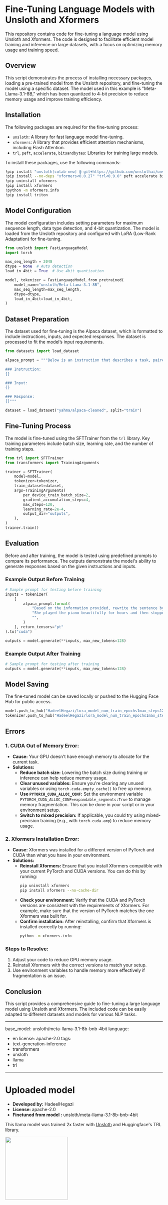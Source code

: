 
# Fine-Tuning Language Models with Unsloth and Xformers

This repository contains code for fine-tuning a language model using Unsloth and Xformers. The code is designed to facilitate efficient model training and inference on large datasets, with a focus on optimizing memory usage and training speed.

## Overview

This script demonstrates the process of installing necessary packages, loading a pre-trained model from the Unsloth repository, and fine-tuning the model using a specific dataset. The model used in this example is "Meta-Llama-3.1-8B," which has been quantized to 4-bit precision to reduce memory usage and improve training efficiency.

## Installation

The following packages are required for the fine-tuning process:

- `unsloth`: A library for fast language model fine-tuning.
- `xformers`: A library that provides efficient attention mechanisms, including Flash Attention.
- `trl`, `peft`, `accelerate`, `bitsandbytes`: Libraries for training large models.

To install these packages, use the following commands:

```bash
!pip install "unsloth[colab-new] @ git+https://github.com/unslothai/unsloth.git"
!pip install --no-deps "xformers<0.0.27" "trl<0.9.0" peft accelerate bitsandbytes
!pip uninstall xformers
!pip install xformers
!python -m xformers.info
!pip install triton
```

## Model Configuration

The model configuration includes setting parameters for maximum sequence length, data type detection, and 4-bit quantization. The model is loaded from the Unsloth repository and configured with LoRA (Low-Rank Adaptation) for fine-tuning.

```python
from unsloth import FastLanguageModel
import torch

max_seq_length = 2048
dtype = None  # Auto detection
load_in_4bit = True  # Use 4bit quantization

model, tokenizer = FastLanguageModel.from_pretrained(
    model_name="unsloth/Meta-Llama-3.1-8B",
    max_seq_length=max_seq_length,
    dtype=dtype,
    load_in_4bit=load_in_4bit,
)
```

## Dataset Preparation

The dataset used for fine-tuning is the Alpaca dataset, which is formatted to include instructions, inputs, and expected responses. The dataset is processed to fit the model’s input requirements.

```python
from datasets import load_dataset

alpaca_prompt = """Below is an instruction that describes a task, paired with an input that provides further context. Write a response that appropriately completes the request.

### Instruction:
{}

### Input:
{}

### Response:
{}"""

dataset = load_dataset("yahma/alpaca-cleaned", split="train")
```

## Fine-Tuning Process

The model is fine-tuned using the SFTTrainer from the `trl` library. Key training parameters include batch size, learning rate, and the number of training steps.

```python
from trl import SFTTrainer
from transformers import TrainingArguments

trainer = SFTTrainer(
    model=model,
    tokenizer=tokenizer,
    train_dataset=dataset,
    args=TrainingArguments(
        per_device_train_batch_size=2,
        gradient_accumulation_steps=4,
        max_steps=120,
        learning_rate=2e-4,
        output_dir="outputs",
    ),
)
trainer.train()
```

## Evaluation

Before and after training, the model is tested using predefined prompts to compare its performance. The outputs demonstrate the model's ability to generate responses based on the given instructions and inputs.

### Example Output Before Training

```python
# Sample prompt for testing before training
inputs = tokenizer(
    [
        alpaca_prompt.format(
            "Based on the information provided, rewrite the sentence by changing its tense from past to future.",
            "She played the piano beautifully for hours and then stopped as it was midnight.",
            "",
        )
    ], return_tensors="pt"
).to("cuda")

outputs = model.generate(**inputs, max_new_tokens=128)
```

### Example Output After Training

```python
# Sample prompt for testing after training
outputs = model.generate(**inputs, max_new_tokens=128)
```

## Model Saving

The fine-tuned model can be saved locally or pushed to the Hugging Face Hub for public access.

```python
model.push_to_hub("HadeelHegazi/lora_model_num_train_epochs1max_steps120", token="hf_your_token")
tokenizer.push_to_hub("HadeelHegazi/lora_model_num_train_epochs1max_steps120", token="hf_your_token")
```

## Errors

### 1. **CUDA Out of Memory Error:**
   - **Cause:** Your GPU doesn't have enough memory to allocate for the current task.
   - **Solutions:**
     - **Reduce batch size:** Lowering the batch size during training or inference can help reduce memory usage.
     - **Clear unused variables:** Ensure you're clearing any unused variables or using `torch.cuda.empty_cache()` to free up memory.
     - **Use `PYTORCH_CUDA_ALLOC_CONF`:** Set the environment variable `PYTORCH_CUDA_ALLOC_CONF=expandable_segments:True` to manage memory fragmentation. This can be done in your script or in your environment setup.
     - **Switch to mixed precision:** If applicable, you could try using mixed-precision training (e.g., with `torch.cuda.amp`) to reduce memory usage.

### 2. **Xformers Installation Error:**
   - **Cause:** Xformers was installed for a different version of PyTorch and CUDA than what you have in your environment.
   - **Solutions:**
     - **Reinstall Xformers:** Ensure that you install Xformers compatible with your current PyTorch and CUDA versions. You can do this by running:
       ```bash
       pip uninstall xformers
       pip install xformers --no-cache-dir
       ```
     - **Check your environment:** Verify that the CUDA and PyTorch versions are consistent with the requirements of Xformers. For example, make sure that the version of PyTorch matches the one Xformers was built for.
     - **Confirm installation:** After reinstalling, confirm that Xformers is installed correctly by running:
       ```bash
       python -m xformers.info
       ```

### Steps to Resolve:
1. Adjust your code to reduce GPU memory usage.
2. Reinstall Xformers with the correct versions to match your setup.
3. Use environment variables to handle memory more effectively if fragmentation is an issue.


## Conclusion

This script provides a comprehensive guide to fine-tuning a large language model using Unsloth and Xformers. The included code can be easily adapted to different datasets and models for various NLP tasks.










---
base_model: unsloth/meta-llama-3.1-8b-bnb-4bit
language:
- en
license: apache-2.0
tags:
- text-generation-inference
- transformers
- unsloth
- llama
- trl
---

# Uploaded  model

- **Developed by:** HadeelHegazi
- **License:** apache-2.0
- **Finetuned from model :** unsloth/meta-llama-3.1-8b-bnb-4bit

This llama model was trained 2x faster with [Unsloth](https://github.com/unslothai/unsloth) and Huggingface's TRL library.

[<img src="https://raw.githubusercontent.com/unslothai/unsloth/main/images/unsloth%20made%20with%20love.png" width="200"/>](https://github.com/unslothai/unsloth)

